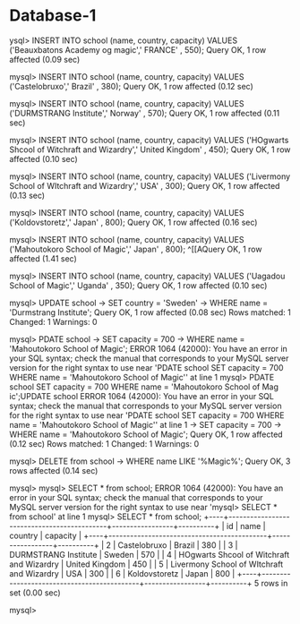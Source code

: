 # Database-1
ysql> INSERT INTO school (name, country, capacity) VALUES ('Beauxbatons Academy og magic',' FRANCE' , 550);
Query OK, 1 row affected (0.09 sec)

mysql> INSERT INTO school (name, country, capacity) VALUES ('Castelobruxo',' Brazil' , 380);
Query OK, 1 row affected (0.12 sec)

mysql> INSERT INTO school (name, country, capacity) VALUES ('DURMSTRANG Institute',' Norway' , 570);
Query OK, 1 row affected (0.11 sec)

mysql> INSERT INTO school (name, country, capacity) VALUES ('HOgwarts Shcool of
Witchraft and Wizardry',' United Kingdom' , 450);
Query OK, 1 row affected (0.10 sec)

mysql> INSERT INTO school (name, country, capacity) VALUES ('Livermony School of WItchraft and Wizardry',' USA' , 300);
Query OK, 1 row affected (0.13 sec)

mysql> INSERT INTO school (name, country, capacity) VALUES ('Koldovstoretz',' Japan' , 800);
Query OK, 1 row affected (0.16 sec)

mysql> INSERT INTO school (name, country, capacity) VALUES ('Mahoutokoro School
of Magic',' Japan' , 800);
^[[AQuery OK, 1 row affected (1.41 sec)

mysql> INSERT INTO school (name, country, capacity) VALUES ('Uagadou School of Magic',' Uganda' , 350);
Query OK, 1 row affected (0.10 sec)

mysql> UPDATE school 
    -> SET country = 'Sweden' 
    -> WHERE name = 'Durmstrang Institute';
Query OK, 1 row affected (0.08 sec)
Rows matched: 1  Changed: 1  Warnings: 0

mysql> PDATE school 
    -> SET capacity = 700 
    -> WHERE name = 'Mahoutokoro School of Magic';
ERROR 1064 (42000): You have an error in your SQL syntax; check the manual that corresponds to your MySQL server version for the right syntax to use near 'PDATE school 
SET capacity = 700 
WHERE name = 'Mahoutokoro School of Magic'' at line 1
mysql> PDATE school  SET capacity = 700  WHERE name = 'Mahoutokoro School of Mag
ic';UPDATE school 
ERROR 1064 (42000): You have an error in your SQL syntax; check the manual that corresponds to your MySQL server version for the right syntax to use near 'PDATE school  SET capacity = 700  WHERE name = 'Mahoutokoro School of Magic'' at line 1
    -> SET capacity = 700 
    -> WHERE name = 'Mahoutokoro School of Magic';
Query OK, 1 row affected (0.12 sec)
Rows matched: 1  Changed: 1  Warnings: 0

mysql> DELETE from school 
    -> WHERE name LIKE '%Magic%';
Query OK, 3 rows affected (0.14 sec)

mysql> mysql> SELECT * from school;
ERROR 1064 (42000): You have an error in your SQL syntax; check the manual that corresponds to your MySQL server version for the right syntax to use near 'mysql> SELECT * from school' at line 1
mysql> SELECT * from school;
+----+--------------------------------------------+-----------------+----------+
| id | name                                       | country         | capacity |
+----+--------------------------------------------+-----------------+----------+
|  2 | Castelobruxo                               |  Brazil         |      380 |
|  3 | DURMSTRANG Institute                       | Sweden          |      570 |
|  4 | HOgwarts Shcool of Witchraft and Wizardry  |  United Kingdom |      450 |
|  5 | Livermony School of WItchraft and Wizardry |  USA            |      300 |
|  6 | Koldovstoretz                              |  Japan          |      800 |
+----+--------------------------------------------+-----------------+----------+
5 rows in set (0.00 sec)

mysql> 

